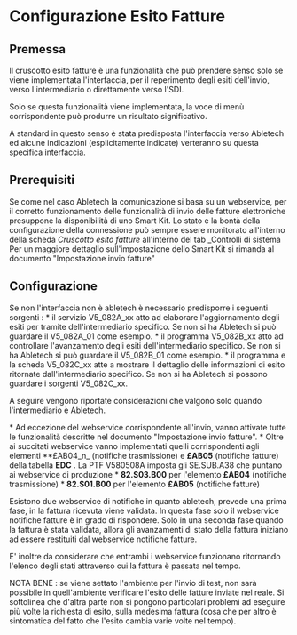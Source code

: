 # Configurazione Esito Fatture

## Premessa
Il cruscotto esito fatture è una funzionalità che può prendere senso solo se viene implementata l'interfaccia, per il reperimento degli esiti dell'invio, verso l'intermediario o direttamente verso l'SDI.

Solo se questa funzionalità viene implementata, la voce di menù corrispondente può produrre un risultato significativo.

A standard in questo senso è stata predisposta l'interfaccia verso Abletech ed alcune indicazioni (esplicitamente indicate) verteranno su questa specifica interfaccia.

## Prerequisiti
Se come nel caso Abletech la comunicazione si basa su un webservice, per il corretto funzionamento delle funzionalità di invio delle fatture elettroniche presuppone la disponibilità di uno Smart Kit.
Lo stato e la bontà della configurazione della connessione può sempre essere monitorato all'interno della scheda _Cruscotto esito fatture_  all'interno del tab _Controlli di sistema
Per un maggiore dettaglio sull'impostazione dello Smart Kit si rimanda al documento "Impostazione invio fatture"

## Configurazione
Se non l'interfaccia non è abletech è necessario predisporre i seguenti sorgenti : 
\* il servizio V5_082A_xx atto ad elaborare l'aggiornamento degli esiti per tramite dell'intermediario specifico. Se non si ha Abletech si può guardare il V5_082A_01 come esempio.
\* il programma V5_082B_xx atto ad controllare l'avanzamento degli esiti dell'intermediario specifico. Se non si ha Abletech si può guardare il V5_082B_01 come esempio.
\* il programma e la scheda V5_082C_xx atte a mostrare il dettaglio delle informazioni di esito ritornate dall'intermediario specifico. Se non si ha Abletech si possono guardare i sorgenti V5_082C_xx.

A seguire vengono riportate considerazioni che valgono solo quando l'intermediario è Abletech.

\* Ad eccezione del webservice corrispondente all'invio, vanno attivate tutte le funzionalità descritte nel documento "Impostazione invio fatture".
\* Oltre ai succitati webservice vanno implementati quelli corrispondenti agli elementi **£AB04_n_ (notifiche trasmissione) e **£AB05** (notifiche fatture) della tabella **EDC** .
La PTF V580508A imposta gli SE.SUB.A38 che puntano ai webservice di produzione
\* **82.S03.B00** per l'elemento **£AB04** (notifiche trasmissione)
\* **82.S01.B00** per l'elemento **£AB05** (notifiche fatture)

Esistono due webservice di notifiche in quanto abletech, prevede una prima fase, in la fattura ricevuta viene validata. In questa fase solo il webservice notifiche fatture è in grado di rispondere. Solo in una seconda fase quando la fattura è stata validata, allora gli avanzamenti di stato della fattura iniziano ad essere restituiti dal webservice notifiche fatture.

E' inoltre da considerare che entrambi i webservice funzionano ritornando l'elenco degli stati attraverso cui la fattura è passata nel tempo.

NOTA BENE :  se viene settato l'ambiente per l'invio di test, non sarà possibile in quell'ambiente verificare l'esito delle fatture inviate nel reale. Si sottolinea che d'altra parte non si pongono particolari problemi ad eseguire più volte la richiesta di esito, sulla medesima fattura (cosa che per altro è sintomatica del fatto che l'esito cambia varie volte nel tempo).

